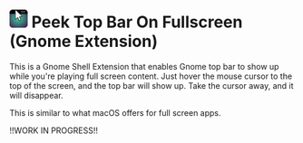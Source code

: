 # <img width="32px" src="./img/icon-128.webp" alt="project icon" /> Peek Top Bar On Fullscreen (Gnome Extension)

This is a Gnome Shell Extension that enables Gnome top bar to show up while
you're playing full screen content. Just hover the mouse cursor to the top of
the screen, and the top bar will show up. Take the cursor away, and it will
disappear.

This is similar to what macOS offers for full screen apps.

!!WORK IN PROGRESS!!
